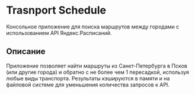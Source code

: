 
# Trasnport Schedule

Консольное приложение для поиска маршрутов между городами с использованием API Яндекс.Расписаний.

## Описание

Приложение позволяет найти маршруты из Санкт-Петербурга в Псков (или другие города) и обратно с 
не более чем 1 пересадкой, используя любые виды транспорта. Результаты кэшируются в памяти и 
на файловой системе для уменьшения количества запросов к API.
